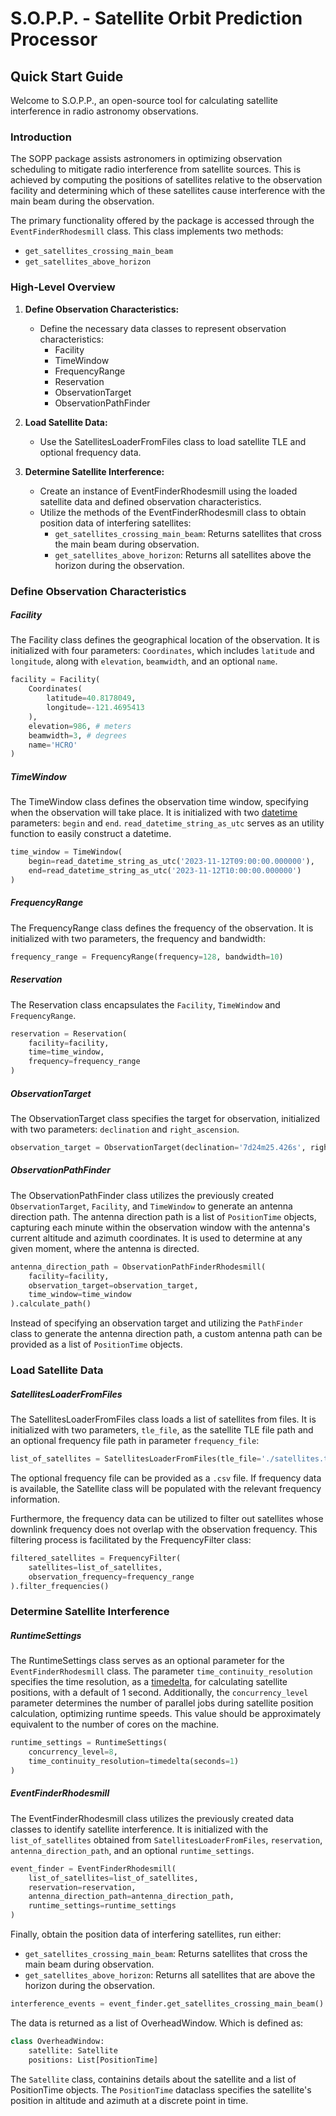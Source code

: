 # S.O.P.P. - Satellite Orbit Prediction Processor

## Quick Start Guide

Welcome to S.O.P.P., an open-source tool for calculating satellite interference in radio astronomy observations.

### Introduction

The SOPP package assists astronomers in optimizing observation scheduling to mitigate radio interference from satellite sources. This is achieved by computing the positions of satellites relative to the observation facility and determining which of these satellites cause interference with the main beam during the observation.

The primary functionality offered by the package is accessed through the `EventFinderRhodesmill` class. This class implements two methods:

- `get_satellites_crossing_main_beam`
- `get_satellites_above_horizon`

### High-Level Overview

1. **Define Observation Characteristics:**
   - Define the necessary data classes to represent observation characteristics:
     - Facility
     - TimeWindow
     - FrequencyRange
     - Reservation
     - ObservationTarget
     - ObservationPathFinder

2. **Load Satellite Data:**
   - Use the SatellitesLoaderFromFiles class to load satellite TLE and optional frequency data.

3. **Determine Satellite Interference:**
   - Create an instance of EventFinderRhodesmill using the loaded satellite data and defined observation characteristics.
   - Utilize the methods of the EventFinderRhodesmill class to obtain position data of interfering satellites:
     - `get_satellites_crossing_main_beam`: Returns satellites that cross the main beam during observation.
     - `get_satellites_above_horizon`: Returns all satellites above the horizon during the observation.

### Define Observation Characteristics

##### Facility

The Facility class defines the geographical location of the observation. It is initialized with four parameters: `Coordinates`, which includes `latitude` and `longitude`, along with `elevation`, `beamwidth`, and an optional `name`.

```python
facility = Facility(
    Coordinates(
        latitude=40.8178049,
        longitude=-121.4695413
    ),
    elevation=986, # meters
    beamwidth=3, # degrees
    name='HCRO'
)
```

##### TimeWindow

The TimeWindow class defines the observation time window, specifying when the observation will take place. It is initialized with two [datetime](https://docs.python.org/3/library/datetime.html) parameters: `begin` and `end`. `read_datetime_string_as_utc` serves as an utility function to easily construct a datetime.

```python
time_window = TimeWindow(
    begin=read_datetime_string_as_utc('2023-11-12T09:00:00.000000'),
    end=read_datetime_string_as_utc('2023-11-12T10:00:00.000000')
)
```

##### FrequencyRange

The FrequencyRange class defines the frequency of the observation. It is initialized with two parameters, the frequency and bandwidth:

```python
frequency_range = FrequencyRange(frequency=128, bandwidth=10)
```

##### Reservation

The Reservation class encapsulates the `Facility`, `TimeWindow` and `FrequencyRange`. 

```python
reservation = Reservation(
    facility=facility,
    time=time_window,
    frequency=frequency_range
)
```

##### ObservationTarget

The ObservationTarget class specifies the target for observation, initialized with two parameters: `declination` and `right_ascension`.

```python
observation_target = ObservationTarget(declination='7d24m25.426s', right_ascension='5h55m10.3s')
```

##### ObservationPathFinder

The ObservationPathFinder class utilizes the previously created `ObservationTarget`, `Facility`, and `TimeWindow` to generate an antenna direction path. The antenna direction path is a list of `PositionTime` objects, capturing each minute within the observation window with the antenna's current altitude and azimuth coordinates. It is used to determine at any given moment, where the antenna is directed.

```python
antenna_direction_path = ObservationPathFinderRhodesmill(
    facility=facility,
    observation_target=observation_target,
    time_window=time_window
).calculate_path()
```
Instead of specifying an observation target and utilizing the `PathFinder` class to generate the antenna direction path, a custom antenna path can be provided as a list of `PositionTime` objects.

### Load Satellite Data

##### SatellitesLoaderFromFiles

The SatellitesLoaderFromFiles class loads a list of satellites from files. It is initialized with two parameters, `tle_file`, as the satellite TLE file path and an optional frequency file path in parameter `frequency_file`:

```python
list_of_satellites = SatellitesLoaderFromFiles(tle_file='./satellites.tle', frequency_file='./frequency_data.csv').load()
```

The optional frequency file can be provided as a `.csv` file. If frequency data is available, the Satellite class will be populated with the relevant frequency information.

Furthermore, the frequency data can be utilized to filter out satellites whose downlink frequency does not overlap with the observation frequency. This filtering process is facilitated by the FrequencyFilter class:

```python
filtered_satellites = FrequencyFilter(
    satellites=list_of_satellites,
    observation_frequency=frequency_range
).filter_frequencies()
```

### Determine Satellite Interference

##### RuntimeSettings

The RuntimeSettings class serves as an optional parameter for the `EventFinderRhodesmill` class. The parameter `time_continuity_resolution` specifies the time resolution, as a [timedelta](https://docs.python.org/3/library/datetime.html#timedelta-objects), for calculating satellite positions, with a default of 1 second. Additionally, the `concurrency_level` parameter determines the number of parallel jobs during satellite position calculation, optimizing runtime speeds. This value should be approximately equivalent to the number of cores on the machine.

```python
runtime_settings = RuntimeSettings(
    concurrency_level=8,
    time_continuity_resolution=timedelta(seconds=1)
)
```

##### EventFinderRhodesmill

The EventFinderRhodesmill class utilizes the previously created data classes to identify satellite interference. It is initialized with the `list_of_satellites` obtained from `SatellitesLoaderFromFiles`, `reservation`, `antenna_direction_path`, and an optional `runtime_settings`.

```python
event_finder = EventFinderRhodesmill(
    list_of_satellites=list_of_satellites,
    reservation=reservation,
    antenna_direction_path=antenna_direction_path,
    runtime_settings=runtime_settings
)
```

Finally, obtain the position data of interfering satellites, run either:

- `get_satellites_crossing_main_beam`: Returns satellites that cross the main beam during observation.
- `get_satellites_above_horizon`: Returns all satellites that are above the horizon during the observation.

```python
interference_events = event_finder.get_satellites_crossing_main_beam()
```

The data is returned as a list of OverheadWindow. Which is defined as: 

```python
class OverheadWindow:
    satellite: Satellite
    positions: List[PositionTime]
```
The `Satellite` class, containins details about the satellite and a list of PositionTime objects. The `PositionTime` dataclass specifies the satellite's position in altitude and azimuth at a discrete point in time.
